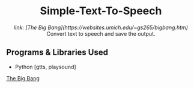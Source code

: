 <h1 align="center">Simple-Text-To-Speech</h1>

<p align="center">
  <i>link: [The Big Bang](https://websites.umich.edu/~gs265/bigbang.htm)</i>
  <br>
  Convert text to speech and save the output.
</p>

## Programs & Libraries Used

- Python [gtts, playsound]


[The Big Bang](https://websites.umich.edu/~gs265/bigbang.htm)
